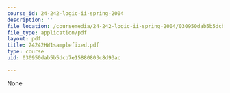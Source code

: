 ```yaml
---
course_id: 24-242-logic-ii-spring-2004
description: ''
file_location: /coursemedia/24-242-logic-ii-spring-2004/030950dab5b5dcb7e15880803c8d93ac_24242HW1samplefixed.pdf
file_type: application/pdf
layout: pdf
title: 24242HW1samplefixed.pdf
type: course
uid: 030950dab5b5dcb7e15880803c8d93ac

---
```

None